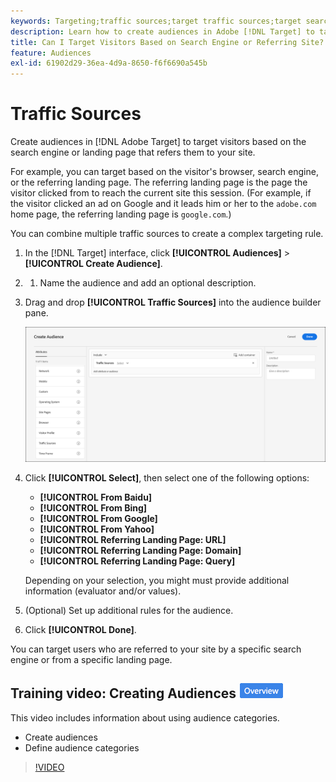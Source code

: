 ```yaml
---
keywords: Targeting;traffic sources;target traffic sources;target search engine;search engine;landing page;target landing page;referring landing page
description: Learn how to create audiences in Adobe [!DNL Target] to target visitors based on the search engine or landing page that refers them to your site.
title: Can I Target Visitors Based on Search Engine or Referring Site?
feature: Audiences
exl-id: 61902d29-36ea-4d9a-8650-f6f6690a545b
---
```

# Traffic Sources

Create audiences in [!DNL Adobe Target] to target visitors based on the search engine or landing page that refers them to your site.

For example, you can target based on the visitor's browser, search engine, or the referring landing page. The referring landing page is the page the visitor clicked from to reach the current site this session. (For example, if the visitor clicked an ad on Google and it leads him or her to the `adobe.com` home page, the referring landing page is `google.com`.)

You can combine multiple traffic sources to create a complex targeting rule.

1. In the [!DNL Target] interface, click **[!UICONTROL Audiences]** > **[!UICONTROL Create Audience]**. 
1. 1. Name the audience and add an optional description. 
1. Drag and drop **[!UICONTROL Traffic Sources]** into the audience builder pane.

   ![](assets/target_traffic_source.png)

1. Click **[!UICONTROL Select]**, then select one of the following options:

   * **[!UICONTROL From Baidu]** 
   * **[!UICONTROL From Bing]** 
   * **[!UICONTROL From Google]** 
   * **[!UICONTROL From Yahoo]** 
   * **[!UICONTROL Referring Landing Page: URL]** 
   * **[!UICONTROL Referring Landing Page: Domain]** 
   * **[!UICONTROL Referring Landing Page: Query]**

   Depending on your selection, you might must provide additional information (evaluator and/or values).

1. (Optional) Set up additional rules for the audience. 
1. Click **[!UICONTROL Done]**.

You can target users who are referred to your site by a specific search engine or from a specific landing page.

## Training video: Creating Audiences ![Overview badge](/help/main/assets/overview.png)

This video includes information about using audience categories.

* Create audiences 
* Define audience categories

>[!VIDEO](https://video.tv.adobe.com/v/17392)
